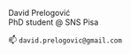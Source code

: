 David Prelogović\
PhD student @ SNS Pisa

📫 `david.prelogovic@gmail.com`



<!---
dprelogo/dprelogo is a ✨ special ✨ repository because its `README.md` (this file) appears on your GitHub profile.
You can click the Preview link to take a look at your changes.
--->
